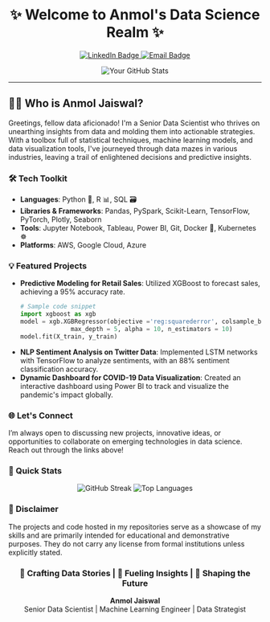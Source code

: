 
<h1 align="center">✨ Welcome to Anmol's Data Science Realm ✨</h1>

<p align="center">
    <a href="https://www.linkedin.com/in/anmol-8756772501/">
        <img src="https://img.shields.io/badge/LinkedIn-blue.svg?style=flat-square&logo=linkedin&labelColor=blue" alt="LinkedIn Badge"/>
    </a>
    <a href="mailto:the.anmol.jaiswal@gmail.com">
        <img src="https://img.shields.io/badge/Email-D14836?style=flat-square&logo=gmail&logoColor=white" alt="Email Badge"/>
    </a>
</p>

<p align="center">
    <img src="https://github-readme-stats.vercel.app/api?username=anmolg1997&show_icons=true&theme=radical" alt="Your GitHub Stats"/>
</p>

---

## 👨‍🔬 Who is Anmol Jaiswal?

Greetings, fellow data aficionado! I'm a Senior Data Scientist who thrives on unearthing insights from data and molding them into actionable strategies. With a toolbox full of statistical techniques, machine learning models, and data visualization tools, I've journeyed through data mazes in various industries, leaving a trail of enlightened decisions and predictive insights.

### 🛠 Tech Toolkit

- **Languages**: Python 🐍, R 📊, SQL 🗃️
- **Libraries & Frameworks**: Pandas, PySpark, Scikit-Learn, TensorFlow, PyTorch, Plotly, Seaborn
- **Tools**: Jupyter Notebook, Tableau, Power BI, Git, Docker 🐳, Kubernetes ☸️
- **Platforms**: AWS, Google Cloud, Azure

### 💡 Featured Projects

- **Predictive Modeling for Retail Sales**: Utilized XGBoost to forecast sales, achieving a 95% accuracy rate. 
  ```python
  # Sample code snippet
  import xgboost as xgb
  model = xgb.XGBRegressor(objective ='reg:squarederror', colsample_bytree = 0.3, learning_rate = 0.1,
                max_depth = 5, alpha = 10, n_estimators = 10)
  model.fit(X_train, y_train)
  ```
- **NLP Sentiment Analysis on Twitter Data**: Implemented LSTM networks with TensorFlow to analyze sentiments, with an 88% sentiment classification accuracy.
- **Dynamic Dashboard for COVID-19 Data Visualization**: Created an interactive dashboard using Power BI to track and visualize the pandemic's impact globally.

### 🌐 Let's Connect

I’m always open to discussing new projects, innovative ideas, or opportunities to collaborate on emerging technologies in data science. Reach out through the links above!

### 🚀 Quick Stats

<p align="center">
    <img src="https://github-readme-streak-stats.herokuapp.com/?user=anmolg1997&theme=dark" alt="GitHub Streak"/>
    <img src="https://github-readme-stats.vercel.app/api/top-langs/?username=anmolg1997&layout=compact&theme=vision-friendly-dark" alt="Top Languages"/>
</p>

### 📜 Disclaimer

The projects and code hosted in my repositories serve as a showcase of my skills and are primarily intended for educational and demonstrative purposes. They do not carry any license from formal institutions unless explicitly stated.

<h3 align="center">💼 Crafting Data Stories | 🚀 Fueling Insights | 🌟 Shaping the Future</h3>

<p align="center">
    <b>Anmol Jaiswal</b><br>
    Senior Data Scientist | Machine Learning Engineer | Data Strategist
</p>
